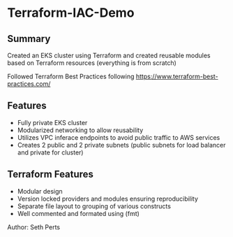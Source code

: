 # Terraform-IAC-Demo

## Summary
Created an EKS cluster using Terraform and created reusable modules based on Terraform resources (everything is from scratch)

Followed Terraform Best Practices following https://www.terraform-best-practices.com/

## Features
- Fully private EKS cluster
- Modularized networking to allow reusability
- Utilizes VPC inferace endpoints to avoid public traffic to AWS services
- Creates 2 public and 2 private subnets (public subnets for load balancer and private for cluster)

## Terraform Features
- Modular design
- Version locked providers and modules ensuring reproducibility
- Separate file layout to grouping of various constructs
- Well commented and formated using (fmt)

Author: Seth Perts